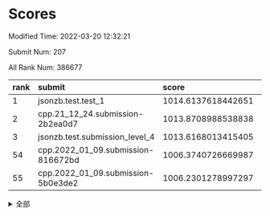 # Scores

Modified Time: 2022-03-20 12:32:21

Submit Num: 207

All Rank Num: 386677

| rank |               submit               |       score        |       sigma        | pk_num |
| :--- | :--------------------------------- | :----------------- | :----------------- | :----- |
| 1    | jsonzb.test.test_1                 | 1014.6137618442651 | 0.8331610965202512 | 7472   |
| 2    | cpp.21_12_24.submission-2b2ea0d7   | 1013.8708988538838 | 0.8318608037254082 | 7474   |
| 3    | jsonzb.test.submission_level_4     | 1013.6168013415405 | 0.8237395558068131 | 7469   |
| 54   | cpp.2022_01_09.submission-816672bd | 1006.3740726669987 | 0.7379850364401974 | 7473   |
| 55   | cpp.2022_01_09.submission-5b0e3de2 | 1006.2301278997297 | 0.7339209055945537 | 7475   |


<details>
<summary>全部</summary>

| rank |                 submit                 |       score        |       sigma        | pk_num |
| :--- | :------------------------------------- | :----------------- | :----------------- | :----- |
| 1    | jsonzb.test.test_1                     | 1014.6137618442651 | 0.8331610965202512 | 7472   |
| 2    | cpp.21_12_24.submission-2b2ea0d7       | 1013.8708988538838 | 0.8318608037254082 | 7474   |
| 3    | jsonzb.test.submission_level_4         | 1013.6168013415405 | 0.8237395558068131 | 7469   |
| 4    | gobigger.level_3.submission_level_3_14 | 1011.4444977477996 | 0.799445246417943  | 7469   |
| 5    | gobigger.level_3.submission_level_3_20 | 1011.3738545121238 | 0.794931132680664  | 7470   |
| 6    | gobigger.level_3.submission_level_3_9  | 1011.3436795578813 | 0.7660632047855961 | 7475   |
| 7    | gobigger.level_3.submission_level_3_10 | 1011.1723921197834 | 0.765492475361225  | 7477   |
| 8    | gobigger.level_3.submission_level_3_17 | 1010.8942949746615 | 0.7621970279593069 | 7473   |
| 9    | gobigger.level_3.submission_level_3_44 | 1010.8387837527438 | 0.7523988234268965 | 7474   |
| 10   | gobigger.level_3.submission_level_3_39 | 1010.8039724384402 | 0.7751635943807671 | 7474   |
| 11   | gobigger.level_3.submission_level_3_49 | 1010.7720424956888 | 0.7740974241293288 | 7472   |
| 12   | gobigger.level_3.submission_level_3_33 | 1010.6876679858805 | 0.739103109529546  | 7475   |
| 13   | gobigger.level_3.submission_level_3_37 | 1010.5650188693779 | 0.7629930964770607 | 7478   |
| 14   | gobigger.level_3.submission_level_3_1  | 1010.541586190192  | 0.765553962544825  | 7475   |
| 15   | gobigger.level_3.submission_level_3_22 | 1010.4546979365347 | 0.7607690649575407 | 7475   |
| 16   | gobigger.level_3.submission_level_3_35 | 1010.2702244936123 | 0.7728487811203344 | 7474   |
| 17   | gobigger.level_3.submission_level_3_2  | 1010.2372530517907 | 0.7560923088167557 | 7473   |
| 18   | gobigger.level_3.submission_level_3_11 | 1010.2137705736232 | 0.7628291867279661 | 7470   |
| 19   | gobigger.level_3.submission_level_3_21 | 1010.2023350511672 | 0.7720271678725387 | 7475   |
| 20   | gobigger.level_3.submission_level_3_12 | 1010.1415441952154 | 0.7854752636305455 | 7471   |
| 21   | gobigger.level_3.submission_level_3_25 | 1010.121381839053  | 0.7499867098970942 | 7475   |
| 22   | gobigger.level_3.submission_level_3_13 | 1010.0626051733573 | 0.7661166641514451 | 7470   |
| 23   | gobigger.level_3.submission_level_3_24 | 1010.0512807463521 | 0.7472707606427627 | 7473   |
| 24   | gobigger.level_3.submission_level_3_5  | 1010.036719321752  | 0.7733527988310774 | 7474   |
| 25   | gobigger.level_3.submission_level_3_6  | 1010.0190171467664 | 0.771140628282388  | 7472   |
| 26   | gobigger.level_3.submission_level_3_36 | 1009.9980677957989 | 0.7592486509776105 | 7469   |
| 27   | gobigger.level_3.submission_level_3_0  | 1009.9132550091077 | 0.7496152152255048 | 7473   |
| 28   | gobigger.level_3.submission_level_3_40 | 1009.9013583042265 | 0.7613320053427725 | 7470   |
| 29   | gobigger.level_3.submission_level_3_38 | 1009.7582719640124 | 0.7588218933801001 | 7473   |
| 30   | gobigger.level_3.submission_level_3_43 | 1009.7120342669117 | 0.753789401674407  | 7471   |
| 31   | gobigger.level_3.submission_level_3_7  | 1009.669768502229  | 0.7542627574955629 | 7469   |
| 32   | gobigger.level_3.submission_level_3_30 | 1009.6534642504859 | 0.7606314532697933 | 7471   |
| 33   | gobigger.level_3.submission_level_3_45 | 1009.5978923748273 | 0.7530292687763667 | 7471   |
| 34   | gobigger.level_3.submission_level_3_32 | 1009.5924462416145 | 0.7456443870520804 | 7469   |
| 35   | gobigger.level_3.submission_level_3_28 | 1009.5559113198601 | 0.7673075113084956 | 7471   |
| 36   | gobigger.level_3.submission_level_3_31 | 1009.4762183748072 | 0.7492911280214202 | 7467   |
| 37   | gobigger.level_3.submission_level_3_4  | 1009.3582986936005 | 0.7528644758049039 | 7476   |
| 38   | gobigger.level_3.submission_level_3_23 | 1009.3078060799996 | 0.7691042236811789 | 7467   |
| 39   | gobigger.level_3.submission_level_3_47 | 1009.2695194769818 | 0.7428836880085815 | 7467   |
| 40   | gobigger.level_3.submission_level_3_26 | 1009.2676338987087 | 0.7482980239691112 | 7477   |
| 41   | gobigger.level_3.submission_level_3_18 | 1009.2466678887268 | 0.7385914308545509 | 7474   |
| 42   | gobigger.level_3.submission_level_3_42 | 1009.2360930235498 | 0.7463928782562181 | 7475   |
| 43   | gobigger.level_3.submission_level_3_19 | 1009.1683710718144 | 0.7422824583969536 | 7468   |
| 44   | gobigger.level_3.submission_level_3_3  | 1009.1568052066576 | 0.7485474848895375 | 7474   |
| 45   | gobigger.level_3.submission_level_3_15 | 1009.018042461356  | 0.7674111067915624 | 7469   |
| 46   | gobigger.level_3.submission_level_3_8  | 1008.9150717758515 | 0.7432832727379396 | 7468   |
| 47   | gobigger.level_3.submission_level_3_34 | 1008.8700612188796 | 0.7472188534728611 | 7475   |
| 48   | gobigger.level_3.submission_level_3_46 | 1008.589840218699  | 0.741614199835718  | 7468   |
| 49   | gobigger.level_3.submission_level_3_27 | 1008.5563375279245 | 0.74426572858026   | 7469   |
| 50   | gobigger.level_3.submission_level_3_29 | 1008.5340681898455 | 0.7266675747563127 | 7468   |
| 51   | gobigger.level_3.submission_level_3_48 | 1008.468336792359  | 0.7560372006367321 | 7472   |
| 52   | gobigger.level_3.submission_level_3_16 | 1008.4491558796572 | 0.7430958789837983 | 7463   |
| 53   | gobigger.level_3.submission_level_3_41 | 1008.0898650140052 | 0.757429480238936  | 7472   |
| 54   | cpp.2022_01_09.submission-816672bd     | 1006.3740726669987 | 0.7379850364401974 | 7473   |
| 55   | cpp.2022_01_09.submission-5b0e3de2     | 1006.2301278997297 | 0.7339209055945537 | 7475   |
| 56   | gobigger.level_1.submission_level_1_45 | 1004.5132287608179 | 0.717788932306633  | 7473   |
| 57   | gobigger.level_1.submission_level_1_6  | 1004.3662450808645 | 0.7314926006534649 | 7480   |
| 58   | gobigger.level_1.submission_level_1_4  | 1004.3458301769099 | 0.7291920058082823 | 7471   |
| 59   | gobigger.level_1.submission_level_1_11 | 1004.2712795093776 | 0.7328587140559947 | 7470   |
| 60   | gobigger.level_1.submission_level_1_40 | 1004.2006515226042 | 0.7118362187543781 | 7470   |
| 61   | gobigger.level_1.submission_level_1_31 | 1004.0612198418867 | 0.7102963045798633 | 7473   |
| 62   | gobigger.level_1.submission_level_1_25 | 1003.9974779673751 | 0.7115985682177198 | 7467   |
| 63   | gobigger.level_1.submission_level_1_22 | 1003.996318063929  | 0.7234784392226626 | 7471   |
| 64   | gobigger.level_1.submission_level_1_29 | 1003.987500770998  | 0.7340119657007225 | 7468   |
| 65   | gobigger.level_1.submission_level_1_20 | 1003.9484077913222 | 0.7185593490994895 | 7473   |
| 66   | gobigger.level_1.submission_level_1_19 | 1003.7915131729931 | 0.7128189845141523 | 7476   |
| 67   | gobigger.level_1.submission_level_1_37 | 1003.7813572409453 | 0.7197937611313977 | 7472   |
| 68   | gobigger.level_1.submission_level_1_35 | 1003.7686804649281 | 0.7181317448331159 | 7468   |
| 69   | gobigger.level_1.submission_level_1_14 | 1003.7369785235891 | 0.7250960030022474 | 7471   |
| 70   | gobigger.level_1.submission_level_1_15 | 1003.7082225446369 | 0.7245557215314805 | 7471   |
| 71   | gobigger.level_1.submission_level_1_23 | 1003.6827630902079 | 0.7153720813354947 | 7469   |
| 72   | gobigger.level_1.submission_level_1_46 | 1003.6531395152546 | 0.7254029406890825 | 7469   |
| 73   | gobigger.level_1.submission_level_1_36 | 1003.6086553425318 | 0.7189796693134778 | 7472   |
| 74   | gobigger.level_1.submission_level_1_17 | 1003.5949952303519 | 0.7191372894923064 | 7476   |
| 75   | gobigger.level_1.submission_level_1_38 | 1003.5857070480245 | 0.7234080245770136 | 7474   |
| 76   | gobigger.level_1.submission_level_1_24 | 1003.571387093647  | 0.7187350500958094 | 7470   |
| 77   | gobigger.level_1.submission_level_1_3  | 1003.4937451833588 | 0.7308637370019353 | 7468   |
| 78   | gobigger.level_1.submission_level_1_32 | 1003.471135438414  | 0.7157679734320765 | 7471   |
| 79   | gobigger.level_1.submission_level_1_1  | 1003.4555533259703 | 0.7152354706814656 | 7466   |
| 80   | gobigger.level_1.submission_level_1_48 | 1003.418416748966  | 0.7199431008496491 | 7466   |
| 81   | gobigger.level_1.submission_level_1_8  | 1003.4075154184171 | 0.7166679632784658 | 7469   |
| 82   | gobigger.level_1.submission_level_1_21 | 1003.3965058910875 | 0.7218741238462927 | 7467   |
| 83   | gobigger.level_1.submission_level_1_27 | 1003.3832096726561 | 0.7192666355728808 | 7473   |
| 84   | gobigger.level_1.submission_level_1_43 | 1003.3659751894405 | 0.7177774070799771 | 7474   |
| 85   | gobigger.level_1.submission_level_1_5  | 1003.3555916098016 | 0.7178308160050304 | 7466   |
| 86   | gobigger.level_1.submission_level_1_49 | 1003.3459241892117 | 0.7251664565159935 | 7472   |
| 87   | gobigger.level_1.submission_level_1_18 | 1003.2724188285466 | 0.7202263219282355 | 7478   |
| 88   | gobigger.level_1.submission_level_1_26 | 1003.1363143646046 | 0.7109538899801847 | 7474   |
| 89   | gobigger.level_1.submission_level_1_47 | 1002.9524420099137 | 0.7027408778106771 | 7475   |
| 90   | gobigger.level_1.submission_level_1_39 | 1002.9426456965832 | 0.7106461528622674 | 7470   |
| 91   | gobigger.level_1.submission_level_1_9  | 1002.9102884213654 | 0.7150730852557046 | 7474   |
| 92   | gobigger.level_1.submission_level_1_16 | 1002.7894959743123 | 0.7191229100215464 | 7472   |
| 93   | gobigger.level_1.submission_level_1_42 | 1002.7297798336551 | 0.7124192149768295 | 7477   |
| 94   | gobigger.level_1.submission_level_1_0  | 1002.650307986245  | 0.7033583763092982 | 7469   |
| 95   | gobigger.level_1.submission_level_1_41 | 1002.6422723538727 | 0.7105037531345955 | 7475   |
| 96   | gobigger.level_1.submission_level_1_13 | 1002.6368683057975 | 0.7132205690421775 | 7473   |
| 97   | gobigger.level_1.submission_level_1_30 | 1002.6334545923995 | 0.7207902123780147 | 7474   |
| 98   | gobigger.level_1.submission_level_1_12 | 1002.5522790414668 | 0.7181816628174572 | 7473   |
| 99   | gobigger.level_1.submission_level_1_2  | 1002.4749420823889 | 0.7070439798126881 | 7476   |
| 100  | gobigger.level_1.submission_level_1_34 | 1002.4050932695205 | 0.7148487138500506 | 7473   |
| 101  | gobigger.level_1.submission_level_1_33 | 1002.3856871527385 | 0.7116029825552986 | 7477   |
| 102  | gobigger.level_1.submission_level_1_28 | 1002.2220328255088 | 0.7227434157345904 | 7471   |
| 103  | gobigger.level_1.submission_level_1_10 | 1002.1799899451515 | 0.7087592705316633 | 7475   |
| 104  | gobigger.level_1.submission_level_1_7  | 1001.6072661952122 | 0.7109642432983083 | 7471   |
| 105  | gobigger.level_1.submission_level_1_44 | 1001.3705830986398 | 0.7107630455508662 | 7473   |
| 106  | gobigger.random.submission_random_45   | 996.8864464281291  | 0.7072796566105789 | 7468   |
| 107  | gobigger.random.submission_random_46   | 996.8854139980953  | 0.7131402848743265 | 7471   |
| 108  | gobigger.random.submission_random_19   | 996.8715779227012  | 0.7153590947670604 | 7472   |
| 109  | gobigger.random.submission_random_2    | 996.864811401467   | 0.7163098975677527 | 7471   |
| 110  | gobigger.random.submission_random_4    | 996.7761429768778  | 0.7002263093980994 | 7471   |
| 111  | gobigger.random.submission_random_1    | 996.6814130705427  | 0.714155960956021  | 7471   |
| 112  | gobigger.random.submission_random_8    | 996.5984198287315  | 0.7111355709714842 | 7472   |
| 113  | gobigger.random.submission_random_25   | 996.5440397753858  | 0.7060163695584466 | 7472   |
| 114  | gobigger.random.submission_random_3    | 996.5356275383308  | 0.7136218827574142 | 7472   |
| 115  | gobigger.random.submission_random_9    | 996.5215807498064  | 0.7088294144840632 | 7473   |
| 116  | gobigger.random.submission_random_42   | 996.5147300986089  | 0.7306928323042854 | 7469   |
| 117  | gobigger.random.submission_random_37   | 996.4838779177817  | 0.7037065668081692 | 7479   |
| 118  | gobigger.random.submission_random_49   | 996.4403766359891  | 0.7147033940419413 | 7479   |
| 119  | gobigger.random.submission_random_38   | 996.4081244796207  | 0.7229460959090596 | 7470   |
| 120  | gobigger.random.submission_random_21   | 996.36336808386    | 0.7028968446206474 | 7471   |
| 121  | gobigger.random.submission_random_28   | 996.3449324570707  | 0.7016989017515971 | 7475   |
| 122  | gobigger.random.submission_random_34   | 996.2600517733022  | 0.7112781789228814 | 7477   |
| 123  | gobigger.random.submission_random_30   | 996.2446310066525  | 0.7092835451076966 | 7471   |
| 124  | gobigger.random.submission_random_15   | 996.1299343694623  | 0.6958803944721008 | 7472   |
| 125  | gobigger.random.submission_random_40   | 996.1262365005666  | 0.7040648812950497 | 7467   |
| 126  | gobigger.random.submission_random_39   | 996.11788173974    | 0.7097975627108188 | 7476   |
| 127  | gobigger.random.submission_random_13   | 996.109215896477   | 0.7124399131396613 | 7470   |
| 128  | gobigger.random.submission_random_6    | 996.0756529301358  | 0.7117913964885197 | 7470   |
| 129  | gobigger.random.submission_random_27   | 996.0577688046966  | 0.7067224297185964 | 7470   |
| 130  | gobigger.random.submission_random_36   | 996.0206286365508  | 0.7033586367211973 | 7470   |
| 131  | gobigger.random.submission_random_0    | 996.0126975701701  | 0.7144099457845163 | 7473   |
| 132  | gobigger.random.submission_random_48   | 995.9945346378621  | 0.7021750926559759 | 7474   |
| 133  | gobigger.random.submission_random_7    | 995.9893646685123  | 0.7115121397785313 | 7472   |
| 134  | gobigger.random.submission_random_29   | 995.9459264843772  | 0.7120761277994896 | 7474   |
| 135  | gobigger.random.submission_random_12   | 995.9216386360896  | 0.7109580295281905 | 7468   |
| 136  | gobigger.random.submission_random_26   | 995.9122352228914  | 0.7121572816472096 | 7469   |
| 137  | gobigger.random.submission_random_44   | 995.9122122686597  | 0.7031887665462269 | 7471   |
| 138  | gobigger.random.submission_random_11   | 995.7916267133256  | 0.7158935427324049 | 7476   |
| 139  | gobigger.random.submission_random_23   | 995.7901522871488  | 0.704336104787588  | 7475   |
| 140  | gobigger.random.submission_random_16   | 995.7295382097551  | 0.6963733364832385 | 7470   |
| 141  | gobigger.random.submission_random_20   | 995.6694613221903  | 0.7062675132315072 | 7470   |
| 142  | gobigger.random.submission_random_33   | 995.6578801447845  | 0.7141275032340868 | 7470   |
| 143  | gobigger.random.submission_random_5    | 995.5084597276559  | 0.7079325586722245 | 7476   |
| 144  | gobigger.random.submission_random_43   | 995.4244621470916  | 0.722534817174999  | 7469   |
| 145  | gobigger.random.submission_random_32   | 995.396735029611   | 0.7224620281010826 | 7474   |
| 146  | gobigger.random.submission_random_47   | 995.384946470158   | 0.7089368389988114 | 7473   |
| 147  | gobigger.random.submission_random_17   | 995.3485025747711  | 0.7091919404271397 | 7472   |
| 148  | gobigger.random.submission_random_14   | 995.3360682527757  | 0.7137929515196    | 7471   |
| 149  | gobigger.random.submission_random_18   | 995.322695371302   | 0.7052811528669871 | 7475   |
| 150  | gobigger.random.submission_random_22   | 995.3005592316625  | 0.7225697621477998 | 7471   |
| 151  | gobigger.random.submission_random_41   | 995.220270072209   | 0.7102208204531227 | 7472   |
| 152  | gobigger.random.submission_random_31   | 995.1997154816383  | 0.7088417717343384 | 7474   |
| 153  | gobigger.random.submission_random_10   | 994.96004209169    | 0.7089801096809022 | 7470   |
| 154  | gobigger.random.submission_random_35   | 994.7076480570305  | 0.7106408668309402 | 7471   |
| 155  | gobigger.level_2.submission_level_2_26 | 994.2707361324746  | 0.7360250995053135 | 7474   |
| 156  | gobigger.random.submission_random_24   | 994.1715611058648  | 0.7152612543450008 | 7469   |
| 157  | gobigger.level_2.submission_level_2_11 | 993.9116589452501  | 0.7325268376283144 | 7470   |
| 158  | gobigger.level_2.submission_level_2_19 | 993.647446230204   | 0.7644639440270514 | 7472   |
| 159  | gobigger.level_2.submission_level_2_45 | 993.5901832505234  | 0.7277458860925278 | 7474   |
| 160  | gobigger.level_2.submission_level_2_40 | 993.429113264892   | 0.74349864736618   | 7470   |
| 161  | gobigger.level_2.submission_level_2_20 | 993.4041092385492  | 0.7448074336931233 | 7478   |
| 162  | gobigger.level_2.submission_level_2_49 | 993.1819481779174  | 0.7288582574838111 | 7479   |
| 163  | gobigger.level_2.submission_level_2_29 | 992.9597562016404  | 0.7334572896478316 | 7475   |
| 164  | gobigger.level_2.submission_level_2_0  | 992.9364536276528  | 0.7394674620567799 | 7473   |
| 165  | gobigger.level_2.submission_level_2_5  | 992.9301023822335  | 0.7214379697549153 | 7471   |
| 166  | gobigger.level_2.submission_level_2_10 | 992.912869358868   | 0.73449353123036   | 7472   |
| 167  | gobigger.level_2.submission_level_2_30 | 992.8881658205684  | 0.7317059222810458 | 7468   |
| 168  | gobigger.level_2.submission_level_2_6  | 992.826488225252   | 0.7519516077003721 | 7467   |
| 169  | gobigger.level_2.submission_level_2_42 | 992.8155281392567  | 0.7285859210236898 | 7473   |
| 170  | gobigger.level_2.submission_level_2_17 | 992.7315953827352  | 0.7577431407451652 | 7473   |
| 171  | gobigger.level_2.submission_level_2_38 | 992.694370776301   | 0.7364344006072292 | 7475   |
| 172  | gobigger.level_2.submission_level_2_35 | 992.6872295680868  | 0.7419732631093442 | 7475   |
| 173  | gobigger.level_2.submission_level_2_37 | 992.6788604028591  | 0.759050637285827  | 7469   |
| 174  | gobigger.level_2.submission_level_2_21 | 992.6680897152863  | 0.7413918872752406 | 7472   |
| 175  | gobigger.level_2.submission_level_2_23 | 992.6166272594367  | 0.7386989426960231 | 7476   |
| 176  | gobigger.level_2.submission_level_2_39 | 992.5872087225794  | 0.7320809364674017 | 7466   |
| 177  | gobigger.level_2.submission_level_2_22 | 992.3815283563582  | 0.7301387436392834 | 7469   |
| 178  | gobigger.level_2.submission_level_2_31 | 992.3794024380212  | 0.7439803457357611 | 7471   |
| 179  | gobigger.level_2.submission_level_2_18 | 992.2612952588986  | 0.7348740835021358 | 7474   |
| 180  | gobigger.level_2.submission_level_2_1  | 992.093227505049   | 0.7274353900348749 | 7472   |
| 181  | gobigger.level_2.submission_level_2_2  | 991.9990743653893  | 0.7622547485966328 | 7472   |
| 182  | gobigger.level_2.submission_level_2_15 | 991.984707361951   | 0.7548345296244385 | 7474   |
| 183  | gobigger.level_2.submission_level_2_41 | 991.9356704479459  | 0.7536480493640567 | 7474   |
| 184  | gobigger.level_2.submission_level_2_16 | 991.8487647676245  | 0.7481368340629048 | 7473   |
| 185  | gobigger.level_2.submission_level_2_4  | 991.8272599630624  | 0.7602310978298737 | 7470   |
| 186  | gobigger.level_2.submission_level_2_3  | 991.8227871096658  | 0.7496088236074016 | 7473   |
| 187  | gobigger.level_2.submission_level_2_9  | 991.744378171938   | 0.7526777159438026 | 7471   |
| 188  | gobigger.level_2.submission_level_2_12 | 991.7312777525601  | 0.7463435311497368 | 7480   |
| 189  | gobigger.level_2.submission_level_2_44 | 991.7114635392294  | 0.7421643405970673 | 7474   |
| 190  | gobigger.level_2.submission_level_2_14 | 991.7048854904031  | 0.7468397219653596 | 7474   |
| 191  | gobigger.level_2.submission_level_2_32 | 991.6948100453669  | 0.7540524841516748 | 7469   |
| 192  | gobigger.level_2.submission_level_2_36 | 991.6781569490186  | 0.749476661002629  | 7479   |
| 193  | gobigger.level_2.submission_level_2_24 | 991.5413976554257  | 0.75836747785118   | 7471   |
| 194  | gobigger.level_2.submission_level_2_43 | 991.5049342266543  | 0.760590078978087  | 7471   |
| 195  | gobigger.level_2.submission_level_2_25 | 991.4609782284541  | 0.7559632818066887 | 7471   |
| 196  | gobigger.level_2.submission_level_2_13 | 991.3805923232887  | 0.7547036783490613 | 7469   |
| 197  | gobigger.level_2.submission_level_2_48 | 991.3465704657609  | 0.7588995851750652 | 7471   |
| 198  | gobigger.level_2.submission_level_2_7  | 991.2462474751426  | 0.7661202660129558 | 7473   |
| 199  | gobigger.level_2.submission_level_2_47 | 991.2101965310266  | 0.736295380220314  | 7470   |
| 200  | gobigger.level_2.submission_level_2_46 | 991.1964698943125  | 0.764841044659571  | 7475   |
| 201  | gobigger.level_2.submission_level_2_34 | 991.0978998464956  | 0.7449005630621173 | 7474   |
| 202  | gobigger.level_2.submission_level_2_28 | 990.9714669979721  | 0.7675064477922576 | 7476   |
| 203  | gobigger.level_2.submission_level_2_27 | 990.7901141734396  | 0.7543280042669077 | 7471   |
| 204  | gobigger.level_2.submission_level_2_8  | 990.4305515691966  | 0.7580929214189936 | 7472   |
| 205  | gobigger.level_2.submission_level_2_33 | 989.6198935830168  | 0.760485885929217  | 7470   |
| 206  | gobigger.none.submission_none_0        | 976.2904136592477  | 1.4416990308121904 | 7468   |
| 207  | gobigger.none.submission_none_1        | 974.3594223020627  | 1.6751573919212277 | 7471   |

</details>